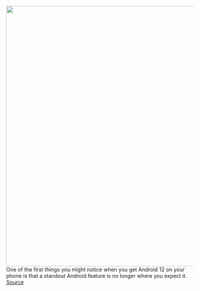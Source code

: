 <img src='https://cdn.vox-cdn.com/thumbor/mI5UQJB0PEM_OZZDhVJqCAcgJy4=/0x0:2050x1367/1200x800/filters:focal(861x520:1189x848)/cdn.vox-cdn.com/uploads/chorus_image/image/69767973/VRG_1777_Android_12_003.0.jpg' width='700px' /><br/>
One of the first things you might notice when you get Android 12 on your phone is that a standout Android feature is no longer where you expect it.
<a href='https://www.theverge.com/22638325/android-12-device-control-panel-google-how-to'> Source <a/>